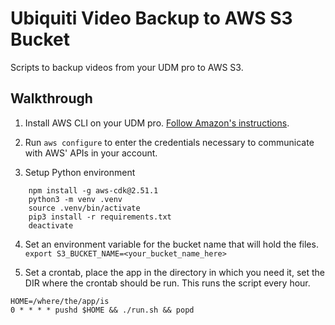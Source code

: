 # Ubiquiti Video Backup to AWS S3 Bucket

Scripts to backup videos from your UDM pro to AWS S3.

## Walkthrough

1. Install AWS CLI on your UDM pro.  [Follow Amazon's instructions](https://docs.aws.amazon.com/cli/latest/userguide/getting-started-install.html).

2. Run `aws configure` to enter the credentials necessary to communicate with AWS' APIs in your account.

3. Setup Python environment
```
    npm install -g aws-cdk@2.51.1
    python3 -m venv .venv
    source .venv/bin/activate
    pip3 install -r requirements.txt
    deactivate
```

4. Set an environment variable for the bucket name that will hold the files.
`export S3_BUCKET_NAME=<your_bucket_name_here>`


5. Set a crontab, place the app in the directory in which you need it, set the DIR where the crontab should be run. This runs the script every hour.
```
HOME=/where/the/app/is
0 * * * * pushd $HOME && ./run.sh && popd
```